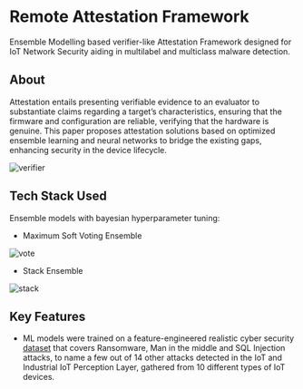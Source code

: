 # Remote Attestation Framework
Ensemble Modelling based verifier-like Attestation Framework designed for IoT Network Security aiding in multilabel and multiclass malware detection.

## About
Attestation entails presenting verifiable evidence to an evaluator to substantiate claims regarding a target’s characteristics, ensuring that the firmware and configuration are reliable, verifying that the hardware is genuine. This paper proposes attestation solutions based on optimized ensemble learning and neural networks to bridge the existing gaps, enhancing security in the device lifecycle.

![verifier](https://github.com/user-attachments/assets/ad87bf6d-131e-4754-82e0-b9c8649f1222)

## Tech Stack Used
Ensemble models with bayesian hyperparameter tuning:

- Maximum Soft Voting Ensemble
  
![vote](https://github.com/user-attachments/assets/cbc8f809-3765-492c-9701-acd038e646b0)

- Stack Ensemble
  
![stack](https://github.com/user-attachments/assets/d42b05f7-764e-47f7-ac1c-11541e382ed0)

## Key Features
- ML models were trained on a feature-engineered realistic cyber security [dataset](https://www.kaggle.com/datasets/mohamedamineferrag/edgeiiotset-cyber-security-dataset-of-iot-iiot/data) that covers Ransomware, Man in the middle and SQL Injection attacks, to name a few out of 14 other attacks detected in the IoT and Industrial IoT Perception Layer, gathered from 10 different types of IoT devices. 
